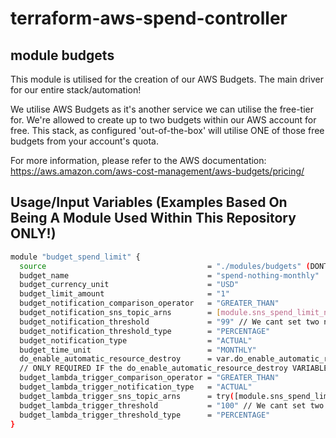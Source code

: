 # terraform-aws-spend-controller
## module budgets
This module is utilised for the creation of our AWS Budgets. The main driver for our entire stack/automation!

We utilise AWS Budgets as it's another service we can utilise the free-tier for. We're allowed to create up to two budgets within our AWS account for free. This stack, as configured 'out-of-the-box' will utilise ONE of those free budgets from your account's quota.

For more information, please refer to the AWS documentation: https://aws.amazon.com/aws-cost-management/aws-budgets/pricing/

## Usage/Input Variables (Examples Based On Being A Module Used Within This Repository ONLY!)

```bash
module "budget_spend_limit" {
  source                                    = "./modules/budgets" (DONT CHANGE THIS!)
  budget_name                               = "spend-nothing-monthly"
  budget_currency_unit                      = "USD"
  budget_limit_amount                       = "1"
  budget_notification_comparison_operator   = "GREATER_THAN"
  budget_notification_sns_topic_arns        = [module.sns_spend_limit_notifications.sns_topic_arn](DONT CHANGE THIS!)
  budget_notification_threshold             = "99" // We cant set two notification thresholds the same for the same budget, so set at 99% for notifying us.
  budget_notification_threshold_type        = "PERCENTAGE"
  budget_notification_type                  = "ACTUAL"
  budget_time_unit                          = "MONTHLY"
  do_enable_automatic_resource_destroy      = var.do_enable_automatic_resource_destroy
  // ONLY REQUIRED IF the do_enable_automatic_resource_destroy VARIABLE VALUE IS true
  budget_lambda_trigger_comparison_operator = "GREATER_THAN"
  budget_lambda_trigger_notification_type   = "ACTUAL"
  budget_lambda_trigger_sns_topic_arns      = try([module.sns_spend_limit_lambda_trigger[0].sns_topic_arn],"") (DONT CHANGE THIS!)
  budget_lambda_trigger_threshold           = "100" // We cant set two notification thresholds the same for the same budget, so set at 100% for triggering our Lambda Function.
  budget_lambda_trigger_threshold_type      = "PERCENTAGE"
}
```